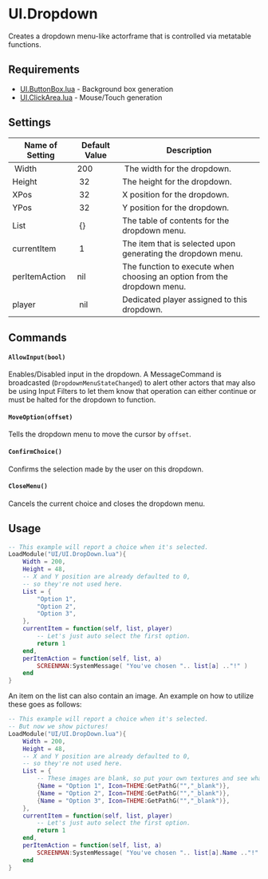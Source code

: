 # UI.Dropdown
Creates a dropdown menu-like actorframe that is controlled via metatable functions.

## Requirements
- [UI.ButtonBox.lua](UI.ButtonBox.md) - Background box generation
- [UI.ClickArea.lua](UI.ClickArea.md) - Mouse/Touch generation

## Settings

| Name of Setting | Default Value | Description |
| --------------- | ------------- | ----------- |
| Width | 200 | The width for the dropdown.
| Height | 32 | The height for the dropdown.
| XPos | 32 | X position for the dropdown.
| YPos | 32 | Y position for the dropdown.
| List | {} | The table of contents for the dropdown menu.
| currentItem | 1 | The item that is selected upon generating the dropdown menu.
| perItemAction | nil | The function to execute when choosing an option from the dropdown menu.
| player | nil | Dedicated player assigned to this dropdown.

## Commands

#### `AllowInput(bool)`
Enables/Disabled input in the dropdown. A MessageCommand is broadcasted (`DropdownMenuStateChanged`) to alert other actors that may also be using Input Filters to let them know that operation can either continue or must be halted for the dropdown to function.

#### `MoveOption(offset)`
Tells the dropdown menu to move the cursor by `offset`.

#### `ConfirmChoice()`
Confirms the selection made by the user on this dropdown.

#### `CloseMenu()`
Cancels the current choice and closes the dropdown menu.

## Usage
```lua
-- This example will report a choice when it's selected.
LoadModule("UI/UI.DropDown.lua"){
	Width = 200,
	Height = 48,
	-- X and Y position are already defaulted to 0,
	-- so they're not used here.
	List = {
		"Option 1",
		"Option 2",
		"Option 3",
	},
	currentItem = function(self, list, player)
		-- Let's just auto select the first option.
		return 1
	end,
	perItemAction = function(self, list, a)
		SCREENMAN:SystemMessage( "You've chosen ".. list[a] .."!" )
	end
}
```

An item on the list can also contain an image. An example on how to utilize these goes as follows:

```lua
-- This example will report a choice when it's selected.
-- But now we show pictures!
LoadModule("UI/UI.DropDown.lua"){
	Width = 200,
	Height = 48,
	-- X and Y position are already defaulted to 0,
	-- so they're not used here.
	List = {
		-- These images are blank, so put your own textures and see what happens!
		{Name = "Option 1", Icon=THEME:GetPathG("","_blank")},
		{Name = "Option 2", Icon=THEME:GetPathG("","_blank")},
		{Name = "Option 3", Icon=THEME:GetPathG("","_blank")},
	},
	currentItem = function(self, list, player)
		-- Let's just auto select the first option.
		return 1
	end,
	perItemAction = function(self, list, a)
		SCREENMAN:SystemMessage( "You've chosen ".. list[a].Name .."!" )
	end
}
```